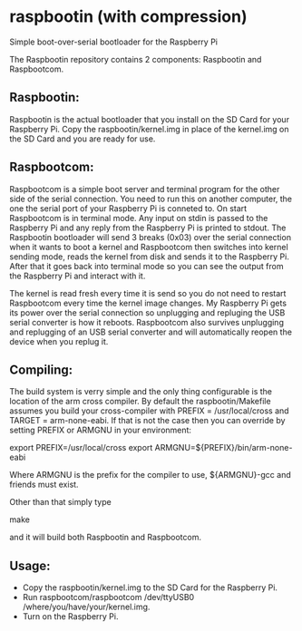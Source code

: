 raspbootin (with compression)
==========

Simple boot-over-serial bootloader for the Raspberry Pi

The Raspbootin repository contains 2 components: Raspbootin and Raspbootcom.

Raspbootin:
-----------

Raspbootin is the actual bootloader that you install on the SD Card for your
Raspberry Pi. Copy the raspbootin/kernel.img in place of the kernel.img on
the SD Card and you are ready for use.

Raspbootcom:
------------

Raspbootcom is a simple boot server and terminal program for the other
side of the serial connection. You need to run this on another
computer, the one the serial port of your Raspberry Pi is conneted to.
On start Raspbootcom is in terminal mode. Any input on stdin is passed
to the Raspberry Pi and any reply from the Raspberry Pi is printed to
stdout. The Raspbootin bootloader will send 3 breaks (0x03) over the
serial connection when it wants to boot a kernel and Raspbootcom then
switches into kernel sending mode, reads the kernel from disk and
sends it to the Raspberry Pi. After that it goes back into terminal
mode so you can see the output from the Raspberry Pi and interact with
it.

The kernel is read fresh every time it is send so you do not need to
restart Raspbootcom every time the kernel image changes. My Raspberry
Pi gets its power over the serial connection so unplugging and
repluging the USB serial converter is how it reboots. Raspbootcom also
survives unplugging and replugging of an USB serial converter and will
automatically reopen the device when you replug it. 

Compiling:
----------

The build system is verry simple and the only thing configurable is
the location of the arm cross compiler. By default the
raspbootin/Makefile assumes you build your cross-compiler with PREFIX
= /usr/local/cross and TARGET = arm-none-eabi. If that is not the case
then you can override by setting PREFIX or ARMGNU in your environment:

export PREFIX=/usr/local/cross
export ARMGNU=${PREFIX}/bin/arm-none-eabi

Where ARMGNU is the prefix for the compiler to use, ${ARMGNU}-gcc and
friends must exist.

Other than that simply type

   make

and it will build both Raspbootin and Raspbootcom.

Usage:
------

- Copy the raspbootin/kernel.img to the SD Card for the Raspberry Pi.
- Run raspbootcom/raspbootcom /dev/ttyUSB0 /where/you/have/your/kernel.img.
- Turn on the Raspberry Pi.
